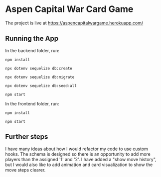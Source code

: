 # Aspen Capital War Card Game

The project is live at https://aspencapitalwargame.herokuapp.com/

## Running the App

In the backend folder, run: 

`npm install`

`npx dotenv sequelize db:create`

`npx dotenv sequelize db:migrate`

`npx dotenv sequelize db:seed:all`

`npm start`

In the frontend folder, run:

`npm install`

`npm start`

## Further steps

I have many ideas about how I would refactor my code to use custom hooks. The schema is designed so there is an opportunity to add more players than the assigned '1' and '2'. I have added a "show move history", but I would also like to add animation and card visualization to show the move steps clearer.
